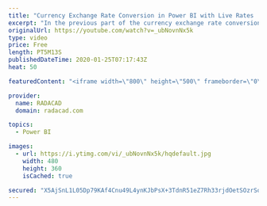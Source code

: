 ```yaml
---
title: "Currency Exchange Rate Conversion in Power BI with Live Rates   Part 2"
excerpt: "In the previous part of the currency exchange rate conversion, I provided a function script that you can use to get live rates using a free API. In that part, you learned how you can create a table in dataflow using live rates. In this video, I will show you how you can use the currency conversion table"
originalUrl: https://youtube.com/watch?v=_ubNovnNx5k
type: video
price: Free
length: PT5M13S
publishedDateTime: 2020-01-25T07:17:43Z
heat: 50

featuredContent: "<iframe width=\"800\" height=\"500\" frameborder=\"0\" src=\"https://www.youtube.com/embed/_ubNovnNx5k\" allow=\"accelerometer; autoplay; encrypted-media; gyroscope; picture-in-picture\" allowfullscreen></iframe>"

provider:
  name: RADACAD
  domain: radacad.com

topics:
  - Power BI

images:
  - url: https://i.ytimg.com/vi/_ubNovnNx5k/hqdefault.jpg
    width: 480
    height: 360
    isCached: true

secured: "X5AjSnL1L05Dp79KAf4Cnu49L4ynKJbPsX+3TdnR51eZ7Rh33rjdOetSOzrSoOsFyVkTdUyMTkKZZ9ywjA9xjn2ycP/t6iK0BA4BL6BJFRsawB0G3rNVlV1QdhglWQA9v7XWhUICaoWsVxKcaKO3HK9UAr5kb3XdgQYK3MjJlk4Z8NXUqw9GdkdPwR1oJkAlw0f72cwVPGXs7eNi9sDXMwUl53UAY7FzGBOiEbVq7NOQldVotTGQKXYeloY+7vAcdAdSLS1PW2EVh1WmJ8bnoKOhtC5+1l6+BVp0jHlGD1HYfR9AduYfTNaa8/nPZIECDkXfYRhSF6T6SXiRllY5Di8bHRCmjro7fBX80wRW+JpkoEaVRKoXp9+n4groX9643U/vUIxUnpSK+sKaAeL4b/kIz1uSwB1KsJrKxoUxutA=;7/4NjvPI75mVZ3bDfjD8Uw=="
---
```


